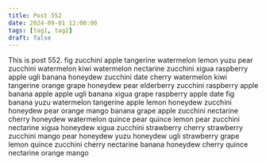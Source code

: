 ```yaml
---
title: Post 552
date: 2024-09-01 12:00:00
tags: [tag1, tag2]
draft: false
---
```

This is post 552.
fig
zucchini
apple
tangerine
watermelon
lemon
yuzu
pear
zucchini
watermelon
kiwi
watermelon
nectarine
zucchini
xigua
raspberry
apple
ugli
banana
honeydew
zucchini
date
cherry
watermelon
kiwi
tangerine
orange
grape
honeydew
pear
elderberry
zucchini
raspberry
apple
banana
apple
apple
ugli
banana
xigua
grape
raspberry
apple
date
fig
banana
yuzu
watermelon
tangerine
apple
lemon
honeydew
zucchini
honeydew
pear
orange
mango
banana
grape
apple
zucchini
nectarine
cherry
honeydew
watermelon
quince
pear
quince
lemon
pear
zucchini
nectarine
xigua
honeydew
xigua
zucchini
strawberry
cherry
strawberry
zucchini
mango
pear
honeydew
yuzu
honeydew
ugli
strawberry
grape
lemon
quince
zucchini
cherry
nectarine
banana
honeydew
cherry
quince
nectarine
orange
mango
